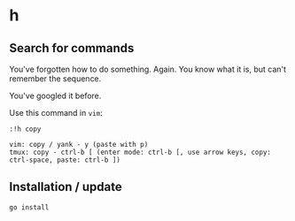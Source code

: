 # h

## Search for commands

You've forgotten how to do something. Again. You know what it is, but can't remember the sequence.

You've googled it before.

Use this command in `vim`:

```
:!h copy
```

```
vim: copy / yank - y (paste with p)
tmux: copy - ctrl-b [ (enter mode: ctrl-b [, use arrow keys, copy: ctrl-space, paste: ctrl-b ])
```

## Installation / update

```
go install
```
